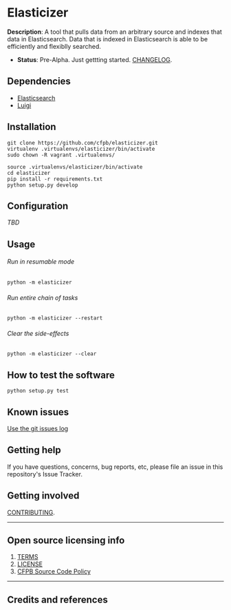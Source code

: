 # Elasticizer

**Description**: A tool that pulls data from an arbitrary source and indexes that data in Elasticsearch. Data that is indexed in Elasticsearch is able to be efficiently and flexiblly searched.

  - **Status**:  Pre-Alpha. Just gettting started. [CHANGELOG](CHANGELOG.md).

## Dependencies

 - [Elasticsearch](https://www.elastic.co/)
 - [Luigi](http://luigi.readthedocs.io/en/stable/index.html)

## Installation

```shell
git clone https://github.com/cfpb/elasticizer.git
virtualenv .virtualenvs/elasticizer/bin/activate
sudo chown -R vagrant .virtualenvs/

source .virtualenvs/elasticizer/bin/activate
cd elasticizer
pip install -r requirements.txt
python setup.py develop
```

## Configuration

_TBD_

## Usage

###### Run in resumable mode
`python -m elasticizer`

###### Run entire chain of tasks
`python -m elasticizer --restart`

###### Clear the side-effects
`python -m elasticizer --clear`


## How to test the software

`python setup.py test`

## Known issues

[Use the git issues log](https://github.com/cfpb/elasticizer/issues)

## Getting help

If you have questions, concerns, bug reports, etc, please file an issue in this repository's Issue Tracker.

## Getting involved

[CONTRIBUTING](CONTRIBUTING.md).


----

## Open source licensing info
1. [TERMS](TERMS.md)
2. [LICENSE](LICENSE)
3. [CFPB Source Code Policy](https://github.com/cfpb/source-code-policy/)


----

## Credits and references




